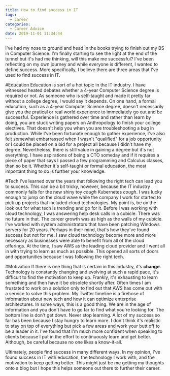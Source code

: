 ```yaml
---
title: How to find success in IT
tags:
  - career
categories:
  - Career Advice
date: 2019-11-01 11:34:44
---
```



I've had my nose to ground and head in the books trying to finish out my BS in Computer Science. I'm finally starting to see the light at the end of the tunnel but it's had me thinking, will this make me successful? I've been reflecting on my own journey and while everyone is different, I wanted to define success. More specifically, I believe there are three areas that I've used to find success in IT.

#Education
Education is sort of a hot topic in the IT industry. I have witnessed heated debates whether a 4-year Computer Science degree is required or not. As someone who is self-taught and made it pretty far without a college degree, I would say it depends. On one hand, a formal education, such as a 4-year Computer Science degree, doesn't necessarily give you the pratical or real world experience to immediately go out and be successful. Experience is gathered over time and rather than learn by doing, you are stuck writing papers on Anthropology to finish your college electives. That doesn't help you when you are troubleshooting a bug in production. While I've been fortunate enough to gather experience, I've also felt somewhat embarrassed when I wasn't "qualified" for a job opportunity or I could be placed on a bid for a project all because I didn't have my degree. Nevertheless, there is still value in gaining a degree but it's not everything. I have aspirations of being a CTO someday and if it requires a piece of paper that says I passed a few programming and Calculus classes, than so be it. Whether it's self-taught or formal education, the most important thing to do is further your knowledge. 

#Tech
I've learned over the years that following the right tech can lead you to success. This can be a bit tricky, however, because the IT industry commonly falls for the new shiny toy *cough* Kubernetes *cough*. I was lucky enough to jump on the cloud wave while the company I work for started to pick up projects that included cloud technologies. My point is, be on the look out for what tech is trending and go for it. Before I was working with cloud technology, I was answering help desk calls in a cubicle. There was no future in that. The career growth was as high as the walls of my cubicle. I've worked with system administrators that have been patching Windows servers for 20 years. Perhaps in their mind, that's how they've found success but not for me. I saw cloud technology become more and more necessary as businesses were able to benefit from all of the cloud offerings. At the time, I saw AWS as the leading cloud provider and I went all in with trying to learn as much as possible. This opened all sorts of doors and opportunities because I was following the right tech. 

#Motivation
If there is one thing that is certain in this industry, it's **change**. Technology is constantly changing and evolving at such a rapid pace, it's difficult to find the motivation to keep up. Frankly, it's exhausting to learn something and then have it be obsolete shortly after. Often times I am frustated to work on a solution only to find out that AWS has come out with a service to solve this problem. My Twitter timeline is a firehose of information about new tech and how it can optimize enterprise architectures. In some ways, this is a good thing. We are in the age of information and you don't have to go far to find what you're looking for. The bottom line is don't get down. Never stop learning. A lot of my success so far has been because I stay hungry to learn more. I don't think it's realistic to stay on top of everything but pick a few areas and work your butt off to be a leader in it. I've found that I'm much more confident when speaking to clients because I put in the effort to continuously learn and get better. Although, be careful because no one likes a know-it-all.

Ultimately, people find success in many different ways. In my opinion, I've found success in IT with education, the technology I work with, and the motivation to keep getting better. This might just be me getting my thoughts onto a blog but I hope this helps someone out there to further their career. 